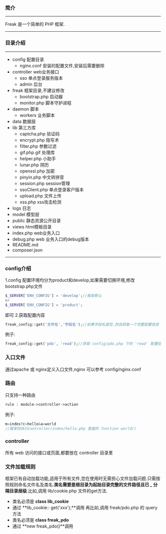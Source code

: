 ### 简介
--------
 Freak 是一个简单的 PHP 框架.
- - - - --
### 目录介绍
---------
-   config 配置目录
    - nginx.conf 安装的配置文件,安装后需要删除
-   controller web业务接口
    - sso 单点登录服务版本
    - admin 后台
-   freak 框架目录,不建议修改
    - bootstrap.php 启动器
    - monitor.php 脚本守护进程
-   daemon 脚本
    -   workers 业务脚本
-   data 数据层
-   lib 第三方库
    - captcha.php 验证码
    - encrypt.php 隐写术
    - filter.php 参数过滤
    - gif.php gif 处理库
    - helper.php 小助手
    - lunar.php 阴历
    - openssl.php 加密
    - pinyin.php 中文转拼音
    - session.php session管理
    - ssoClient.php 单点登录客户版本
    - upload.php 文件上传
    - xss.php xss攻击检测
-   logs 日志
-   model 模型层
-   public 静态资源公开目录
-   views html模板目录
-   index.php web业务入口
-   debug.php web 业务入口的debug版本
-   README.md
-   composer.json
 - - - - --
### config介绍
1.config 配置环境均分为product和develop,如果需要切换环境,修改bootstrap.php文件
```php
$_SERVER['ENV_CONFIG'] = 'develop';//框架默认
or
$_SERVER['ENV_CONFIG'] = 'product';
```
即可
2.获取配置内容
```php
freak_config::get('文件名','字段名');//如果字段名是空,则会获取一个完整配置信息
```
例子:
```php
freak_config::get('pdo', 'read');//获取 config/pdo.php 下的 'read' 配置信息
```
### 入口文件
通过apache 或 nginx定义入口文件,nginx 可以参考 config/nginx.conf
### 路由
只支持一种路由
```php
rule : module->controller->action
```
例子:
```php    
m=index?c=hello&a=world
//框架将执行controller/index/hello.php 里面的 function world()
```
### controller
所有 web 访问的接口或页面,都要放在 controller 目录里

### 文件加载规则
框架已有自动加载功能,适用于所有文件,您在使用时无需担心文件加载问题.只需按照规则命名文件名及类名.**类名需要是根目录为起始目录完整的文件路径且已 _ 分隔目录层级**.比如,调用 lib/cookie.php 文件的get方法.
- 类名必须是 **class lib_cookie**
- 通过 **lib_cookie:: get('xxx');**调用
再比如,调用 freak/pdo.php 的 query 方法
- 类名必须是 **class freak_pdo**
- 通过 **new freak_pdo()**调用